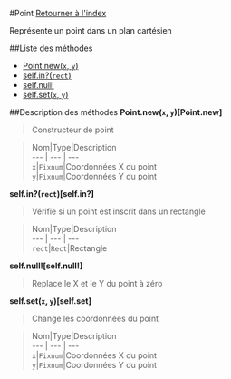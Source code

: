 #Point
[Retourner à l'index](README.md)

Représente un point dans un plan cartésien

##Liste des méthodes
*    [Point.new(`x`, `y`)](#Point.new)
*    [self.in?(`rect`)](#self.in?)
*    [self.null!](#self.null!)
*    [self.set(`x`, `y`)](#self.set)


##Description des méthodes
**Point.new(`x`, `y`)[Point.new]**

> Constructeur de point

  
> Nom|Type|Description  
--- | --- | ---  
`x`|`Fixnum`|Coordonnées X du point  
`y`|`Fixnum`|Coordonnées Y du point  






**self.in?(`rect`)[self.in?]**

> Vérifie si un point est inscrit dans un rectangle

  
> Nom|Type|Description  
--- | --- | ---  
`rect`|`Rect`|Rectangle  






**self.null![self.null!]**

> Replace le X et le Y du point à zéro

  
> 





**self.set(`x`, `y`)[self.set]**

> Change les coordonnées du point

  
> Nom|Type|Description  
--- | --- | ---  
`x`|`Fixnum`|Coordonnées X du point  
`y`|`Fixnum`|Coordonnées Y du point  






